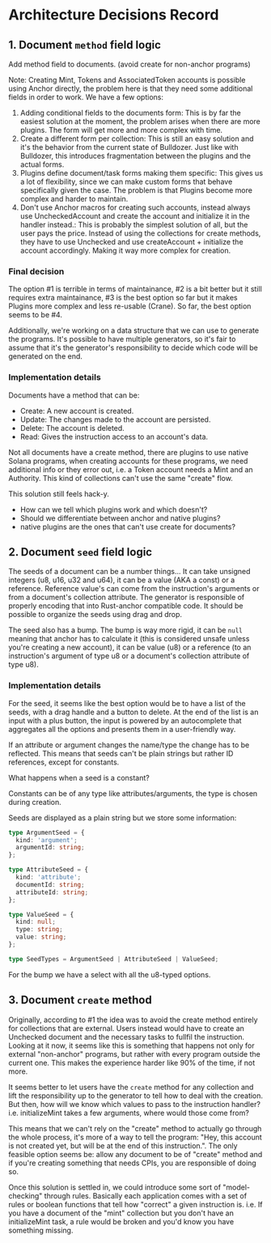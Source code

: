 # Architecture Decisions Record

## 1. Document `method` field logic

Add method field to documents. (avoid create for non-anchor programs)

Note: Creating Mint, Tokens and AssociatedToken accounts is possible using Anchor directly, the problem here is that they need some additional fields in order to work. We have a few options:

1. Adding conditional fields to the documents form: This is by far the easiest solution at the moment, the problem arises when there are more plugins. The form will get more and more complex with time.
2. Create a different form per collection: This is still an easy solution and it's the behavior from the current state of Bulldozer. Just like with Bulldozer, this introduces fragmentation between the plugins and the actual forms.
3. Plugins define document/task forms making them specific: This gives us a lot of flexibility, since we can make custom forms that behave specifically given the case. The problem is that Plugins become more complex and harder to maintain.
4. Don't use Anchor macros for creating such accounts, instead always use UncheckedAccount and create the account and initialize it in the handler instead.: This is probably the simplest solution of all, but the user pays the price. Instead of using the collections for create methods, they have to use Unchecked and use createAccount + initialize the account accordingly. Making it way more complex for creation.

### Final decision

The option #1 is terrible in terms of maintainance, #2 is a bit better but it still requires extra maintainance, #3 is the best option so far but it makes Plugins more complex and less re-usable (Crane). So far, the best option seems to be #4.

Additionally, we're working on a data structure that we can use to generate the programs. It's possible to have multiple generators, so it's fair to assume that it's the generator's responsibility to decide which code will be generated on the end.

### Implementation details

Documents have a method that can be:

- Create: A new account is created.
- Update: The changes made to the account are persisted.
- Delete: The account is deleted.
- Read: Gives the instruction access to an account's data.

Not all documents have a create method, there are plugins to use native Solana programs, when creating accounts for these programs, we need additional info or they error out, i.e. a Token account needs a Mint and an Authority. This kind of collections can't use the same "create" flow.

This solution still feels hack-y.

- How can we tell which plugins work and which doesn't?
- Should we differentiate between anchor and native plugins?
- native plugins are the ones that can't use create for documents?

## 2. Document `seed` field logic

The seeds of a document can be a number things... It can take unsigned integers (u8, u16, u32 and u64), it can be a value (AKA a const) or a reference. Reference value's can come from the instruction's arguments or from a document's collection attribute. The generator is responsible of properly encoding that into Rust-anchor compatible code. It should be possible to organize the seeds using drag and drop.

The seed also has a bump. The bump is way more rigid, it can be `null` meaning that anchor has to calculate it (this is considered unsafe unless you're creating a new account), it can be value (u8) or a reference (to an instruction's argument of type u8 or a document's collection attribute of type u8).

### Implementation details

For the seed, it seems like the best option would be to have a list of the seeds, with a drag handle and a button to delete. At the end of the list is an input with a plus button, the input is powered by an autocomplete that aggregates all the options and presents them in a user-friendly way.

If an attribute or argument changes the name/type the change has to be reflected. This means that seeds can't be plain strings but rather ID references, except for constants.

What happens when a seed is a constant?

Constants can be of any type like attributes/arguments, the type is chosen during creation.

Seeds are displayed as a plain string but we store some information:

```typescript
type ArgumentSeed = {
  kind: 'argument';
  argumentId: string;
};

type AttributeSeed = {
  kind: 'attribute';
  documentId: string;
  attributeId: string;
};

type ValueSeed = {
  kind: null;
  type: string;
  value: string;
};

type SeedTypes = ArgumentSeed | AttributeSeed | ValueSeed;
```

For the bump we have a select with all the u8-typed options.

## 3. Document `create` method

Originally, according to #1 the idea was to avoid the create method entirely for collections that are external. Users instead would have to create an Unchecked document and the necessary tasks to fullfil the instruction. Looking at it now, it seems like this is something that happens not only for external "non-anchor" programs, but rather with every program outside the current one. This makes the experience harder like 90% of the time, if not more.

It seems better to let users have the `create` method for any collection and lift the responsibility up to the generator to tell how to deal with the creation. But then, how will we know which values to pass to the instruction handler? i.e. initializeMint takes a few arguments, where would those come from?

This means that we can't rely on the "create" method to actually go through the whole process, it's more of a way to tell the program: "Hey, this account is not created yet, but will be at the end of this instruction.". The only feasible option seems be: allow any document to be of "create" method and if you're creating something that needs CPIs, you are responsible of doing so.

Once this solution is settled in, we could introduce some sort of "model-checking" through rules. Basically each application comes with a set of rules or boolean functions that tell how "correct" a given instruction is. i.e. If you have a document of the "mint" collection but you don't have an initializeMint task, a rule would be broken and you'd know you have something missing.
